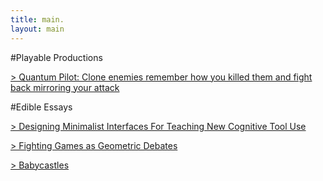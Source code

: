 ```yaml
---
title: main.
layout: main
---
```


#Playable Productions

[> Quantum Pilot: Clone enemies remember how you killed them and fight back mirroring your attack](https://itunes.apple.com/us/app/quantum-pilot/id935956154?mt=8)

#Edible Essays

[> Designing Minimalist Interfaces For Teaching New Cognitive Tool Use](designing_minimalist/index.html)

[> Fighting Games as Geometric Debates](geometric_debates/index.html)

[> Babycastles](babycastles/index.html)